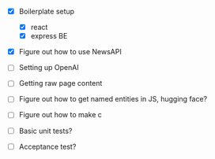 - [x] Boilerplate setup
  - [x] react
  - [x] express BE
- [x] Figure out how to use NewsAPI
- [ ] Setting up OpenAI
- [ ] Getting raw page content
- [ ] Figure out how to get named entities in JS, hugging face?
- [ ] Figure out how to make c

- [ ] Basic unit tests?
- [ ] Acceptance test?
